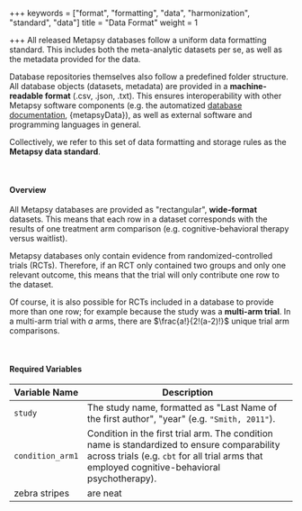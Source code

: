 +++
keywords = ["format", "formatting", "data", "harmonization", "standard", "data"]
title = "Data Format"
weight = 1

+++
All released Metapsy databases follow a uniform data formatting standard. This includes both the meta-analytic datasets per se, as well as the metadata provided for the data.

Database repositories themselves also follow a predefined folder structure. All database objects (datasets, metadata) are provided in a **machine-readable format** (.csv, .json, .txt). This ensures interoperability with other Metapsy software components (e.g. the automatized [database documentation](/databases), {metapsyData}), as well as external software and programming languages in general.

Collectively, we refer to this set of data formatting and storage rules as the **Metapsy data standard**.

<br>

#### Overview

All Metapsy databases are provided as "rectangular", **wide-format** datasets. This means that each row in a dataset corresponds with the results of one treatment arm comparison (e.g. cognitive-behavioral therapy versus waitlist). 

Metapsy databases only contain evidence from randomized-controlled trials (RCTs). Therefore, if an RCT only contained two groups and only one relevant outcome, this means that the trial will only contribute one row to the dataset.

Of course, it is also possible for RCTs included in a database to provide more than one row; for example because the study was a **multi-arm trial**. In a multi-arm trial with $a$ arms, there are $\frac{a!}{2!(a-2)!}$ unique trial arm comparisons. 



<br>

#### Required Variables

| Variable Name | Description |
| --- | --- | 
| `study` | The study name, formatted as "Last Name of the first author", "year" (e.g. `"Smith, 2011"`). | 
| `condition_arm1` |   Condition in the first trial arm. The condition name is standardized to ensure comparability across trials (e.g. `cbt` for all trial arms that employed cognitive-behavioral psychotherapy). | 
| zebra stripes |   are neat    |